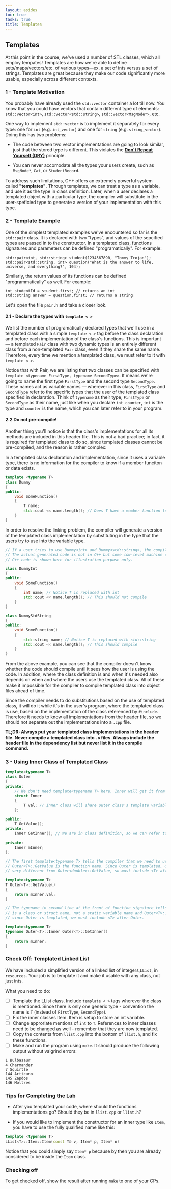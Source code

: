 ```yaml
---
layout: asides
toc: true
tasks: true
title: Templates
---
```


## Templates

At this point in the course, we've used a number of STL classes, which all employ tempates! Templates are how we're able to define sets/maps/vectors/etc. of various types—ex. a set of ints versus a set of strings. Templates are great because they make our code significantly more usable, especially across different contexts.

### 1 - Template Motivation

You probably have already used the `std::vector` container a lot till now. You know that you could have vectors that contain different type of elements: `std::vector<int>`, `std::vector<std::string>`, `std::vector<MsgNode*>`, etc.

One way to implement `std::vector` is to implement it separately for every type: one for `int` (e.g. `int_vector`) and one for `string` (e.g. `string_vector`). Doing this has two problems:

* The code between two vector implementations are going to look similar, just that the stored type is different. This violates the [**Don't Repeat Yourself (DRY)**](http://en.wikipedia.org/wiki/Don't_repeat_yourself) principle.

* You can never accomodate all the types your users create, such as `MsgNode*`, `Cat`, or `StudentRecord`.

To address such limitations, C++ offers an extremely powerful system called **"templates"**.
Through templates, we can treat a type as a variable, and use it as the type in class definition. Later, when a user declares a templated object with a particular type, the compiler will substitute in the user-speficied type to generate a version of your implementation with this type.

### 2 - Template Example

One of the simplest templated examples we've encountered so far is the `std::pair` class. It is declared with two "types", and values of the sepcified types are passed in to the constructor. In a templated class, functions signatures and parameters can be defined "programatically". For example:

```
std::pair<int, std::string> student(1234567890, "Tommy Trojan");
std::pair<std::string, int> question("What is the answer to life, universe, and everything?", 104);
```

Similarly, the return values of its functions can be defined "programmatically" as well. For example:

```
int studentId = student.first; // returns an int
std::string answer = question.first; // returns a string
```

Let's open the file `pair.h` and take a closer look.

#### 2.1 - Declare the types with `template < >`

We list the number of programatically declared types that we'll use in a templated class with a simple `template < >` tag before the class declaration and before each implementation of the class's functions. This is important — a templated `Pair` class with two dynamic types is an entirely different class from a non-templated `Pair` class, even if they share the same name. Therefore, every time we mention a templated class, we must refer to it with `template < >`.

Notice that with Pair, we are listing that two classes can be specified with `template <typename FirstType, typename SecondType>`. It means we're going to name the first type `FirstType` and the second type `SecondType`. These names act as variable names — wherever in this class, `FirstType` and `SecondType` refer to the specific types that the user of the templated class specified in declaration. Think of `typename` as their type, `FirstType` or `SecondType` as their name, just like when you declare `int counter`, `int` is the type and `counter` is the name, which you can later refer to in your program.

#### 2.2 Do not pre-compile!

Another thing you'll notice is that the class's implementations for all its methods are included in this header file. This is not a bad practice; in fact, it is required for templated class to do so, since templated classes cannot be pre-compiled, and the reason is rather complex:

In a templated class declaration and implementation, since it uses a variable type, there is no information for the compiler to know if a member funciton or data exists.

```c++
template <typename T>
class Dummy
{
public:
	void SomeFunction()
	{
		T name;
		std::cout << name.length(); // Does T have a member function length()?
	}
}
```

In order to resolve the linking problem, the compiler will generate a version of the templated class implementation by substituting in the type that the users try to use into the variable type.

```c++
// If a user tries to use Dummy<int> and Dummy<std::string>, the compiler will generate the following two code
// The actual generated code is not in C++ but some low-level machine code.
// C++ code is shown here for illustration purpose only.

class DummyInt
{
public:
	void SomeFunction()
	{
		int name; // Notice T is replaced with int
		std::cout << name.length(); // This should not compile
	}
}

class DummyStdString
{
public:
	void SomeFunction()
	{
		std::string name; // Notice T is replaced with std::string
		std::cout << name.length(); // This should compile
	}
}
```

From the above example, you can see that the compiler doesn't know whether the code should compile until it sees how the user is using the code. In addition, where the class definition is and when it's needed also depends on when and where the users use the templated class. All of these make it impossible for the compiler to compile templated class into object files ahead of time.

Since the compiler needs to do substitutions based on the use of templated class, it will do it while it's in the user's program, where the templated class is use, based on the implementation of the class referenced by `#include`. Therefore it needs to know all implementations from the header file, so we should not separate out the implementations into a `.cpp` file.

**TL;DR: Always put your templated class implementations in the header file. Never compile a templated class into `.o` files. Always include the header file in the dependency list but never list it in the compile command.**

### 3 - Using Inner Class of Templated Class

```c++
template<typename T>
class Outer
{
private:
	// We don't need template<typename T> here. Inner will get it from Outer.
	struct Inner
	{
		T val; // Inner class will share outer class's template variable name
	};

public:
	T GetValue();
private:
	Inner GetInner(); // We are in class definition, so we can refer to the inner class without Inner<T>, though that will work just fine.

private:
	Inner mInner;
};

// The first template<typename T> tells the compiler that we need to use T as a type variable.
// Outer<T>::GetValue is the function name. Since Outer is templated, Outer<int>::GetValue is
// very different from Outer<double>::GetValue, so must include <T> after Outer.

template<typename T>
T Outer<T>::GetValue()
{
	return mInner.val;
}

// The typename in second line at the front of function signature tells the compiler Outer<T>::Inner
// is a class or struct name, not a static variable name and Outer<T>::Inner is the return type. Again,
// since Outer is templated, we must include <T> after Outer.

template<typename T>
typename Outer<T>::Inner Outer<T>::GetInner()
{
	return mInner;
}
```

### Check Off: Templated Linked List

We have included a simplified version of a linked list of integers,`LList`, in `resources`. Your job is to template it and make it usable with any class, not just ints.

What you need to do:

- [ ] Template the LList class. Include `template < >` tags wherever the class is mentioned. Since there is only one generic type - convention the name is `T` (instead of `FirstType`, `SecondType`).
- [ ] Fix the inner classes Item. Item is setup to store an int variable.
- [ ] Change approriate mentions of `int` to `T`. References to inner classes need to be changed as well - remember that they are now templated.
- [ ] Copy the contents from `llist.cpp` into the bottom of `llist.h`, and fix these functions.
- [ ] Make and run the program using `make`. It should produce the following output without valgrind errors:

```
1 Bulbasaur
4 Charmander
7 Squirtle
144 Articuno
145 Zapdos
146 Moltres
```

### Tips for Completing the Lab

* After you templated your code, where should the functions implementations go? Should they
  be in `llist.cpp` or `llist.h`?

* If you would like to implement the constructor for an inner type like `Item`, you have to use the fully qualified name like this:

```c++
template <typename T>
LList<T>::Item::Item(const T& v, Item* p, Item* n)
```

Notice that you could simply say `Item* p` because by then you are already considered
to be inside the `Item` class.

### Checking off

To get checked off, show the result after running `make` to one of your CPs.
